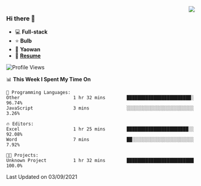 <img align="right" src="https://github-readme-stats.vercel.app/api?username=LolipopJ&show_icons=true&count_private=true&hide_title=true&include_all_commits=true&theme=vue">

### Hi there 👋

- :computer: **Full-stack**
- :star: **Bulb**
- :pill: **Yaowan**
- :milky_way: [**Resume**](https://cdn.jsdelivr.net/gh/lolipopj/resume/export/resume-en.pdf)

<!--START_SECTION:waka-->
![Profile Views](http://img.shields.io/badge/Profile%20Views-24-blue)

📊 **This Week I Spent My Time On** 

```text
💬 Programming Languages: 
Other                    1 hr 32 mins        ████████████████████████░   96.74% 
JavaScript               3 mins              ░░░░░░░░░░░░░░░░░░░░░░░░░   3.26%

🔥 Editors: 
Excel                    1 hr 25 mins        ███████████████████████░░   92.08% 
Word                     7 mins              ██░░░░░░░░░░░░░░░░░░░░░░░   7.92%

🐱‍💻 Projects: 
Unknown Project          1 hr 32 mins        █████████████████████████   100.0%

```


 Last Updated on 03/09/2021
<!--END_SECTION:waka-->
